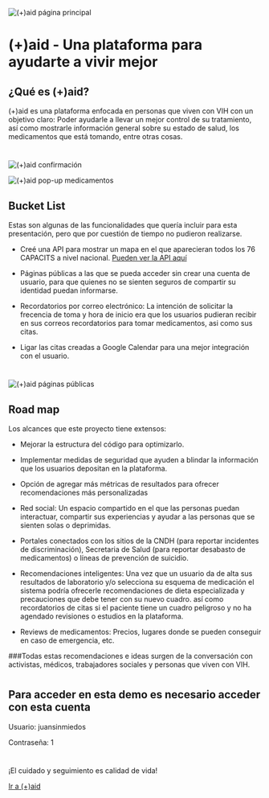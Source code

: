 ![(+)aid página principal](https://res.cloudinary.com/juansinmiedos/image/upload/v1570590199/sxfujw1rjm8k95rqrotv.png)

# (+)aid - Una plataforma para ayudarte a vivir mejor

## ¿Qué es (+)aid?

(+)aid es una plataforma enfocada en personas que viven con VIH con un objetivo claro: Poder ayudarle a llevar un mejor control de su tratamiento, así como mostrarle información general sobre su estado de salud, los medicamentos que está tomando, entre otras cosas.

#

![(+)aid confirmación](https://res.cloudinary.com/juansinmiedos/image/upload/v1570592279/maxtfzga3eaibtdqciv7.png)

![(+)aid pop-up medicamentos](https://res.cloudinary.com/juansinmiedos/image/upload/v1570592054/pluws5fu0nukiia6c9w7.png)

## Bucket List

Estas son algunas de las funcionalidades que quería incluir para esta presentación, pero que por cuestión de tiempo no pudieron realizarse.

- Creé una API para mostrar un mapa en el que aparecieran todos los 76 CAPACITS a nivel nacional. [Pueden ver la API aquí](http://localhost:3000/api/capacits)

- Páginas públicas a las que se pueda acceder sin crear una cuenta de usuario, para que quienes no se sienten seguros de compartir su identidad puedan informarse.

- Recordatorios por correo electrónico: La intención de solicitar la frecencia de toma y hora de inicio era que los usuarios pudieran recibir en sus correos recordatorios para tomar medicamentos, asi como sus citas.

- Ligar las citas creadas a Google Calendar para una mejor integración con el usuario.

#

![(+)aid páginas públicas](https://res.cloudinary.com/juansinmiedos/image/upload/v1570592209/fuhhzjgfobpev1tnw9zc.png)

## Road map

Los alcances que este proyecto tiene extensos: 

- Mejorar la estructura del código para optimizarlo.

- Implementar medidas de seguridad que ayuden a blindar la información que los usuarios depositan en la plataforma.

- Opción de agregar más métricas de resultados para ofrecer recomendaciones más personalizadas

- Red social: Un espacio compartido en el que las personas puedan interactuar, compartir sus experiencias y ayudar a las personas que se sienten solas o deprimidas.

- Portales conectados con los sitios de la CNDH (para reportar incidentes de discriminación), Secretaria de Salud (para reportar desabasto de medicamentos) o líneas de prevención de suicidio.

- Recomendaciones inteligentes: Una vez que un usuario da de alta sus resultados de laboratorio y/o selecciona su esquema de medicación el sistema podría ofrecerle recomendaciones de dieta especializada y precauciones que debe tener con su nuevo cuadro. así como recordatorios de citas si el paciente tiene un cuadro peligroso y no ha agendado revisiones o estudios en la plataforma.

- Reviews de medicamentos: Precios, lugares donde se pueden conseguir en caso de emergencia, etc.

###Todas estas recomendaciones e ideas surgen de la conversación con activistas, médicos, trabajadores sociales y personas que viven con VIH.

#

## Para acceder en esta demo es necesario acceder con esta cuenta

Usuario: juansinmiedos

Contraseña: 1

#

¡El cuidado y seguimiento es calidad de vida!

[Ir a (+)aid ](https://thawing-refuge-57086.herokuapp.com/)
